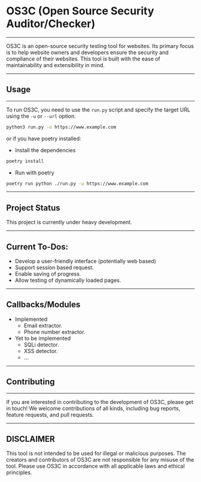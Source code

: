 # OS3C (Open Source Security Auditor/Checker)

---

OS3C is an open-source security testing tool for websites. Its primary focus is to help website owners and developers ensure the security and compliance of their websites. This tool is built with the ease of maintainability and extensibility in mind.

---

## Usage

---

To run OS3C, you need to use the `run.py` script and specify the target URL using the `-u` or `--url` option.

```sh
python3 run.py -u https://www.example.com
```

or if you have poetry installed:

- Install the dependencies

```sh
poetry install
```

- Run with poetry

```sh
poetry run python ./run.py -u https://www.example.com 
```

---

## Project Status
This project is currently under heavy development.

---

## Current To-Dos:
- Develop a user-friendly interface (potentially web based)
- Support session based request.
- Enable saving of progress.
- Allow testing of dynamically loaded pages.

---

## Callbacks/Modules
- Implemented
	- Email extractor.
	- Phone number extractor.
- Yet to be implemented
	- SQLi detector.
	- XSS detector.
	- ...

---

## Contributing

---

If you are interested in contributing to the development of OS3C, please get in touch! We welcome contributions of all kinds, including bug reports, feature requests, and pull requests.

---

## DISCLAIMER
This tool is not intended to be used for illegal or malicious purposes. The creators and contributors of OS3C are not responsible for any misuse of the tool. Please use OS3C in accordance with all applicable laws and ethical principles.
